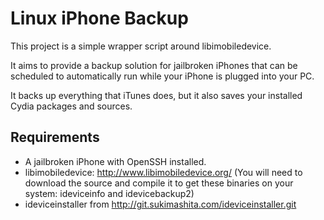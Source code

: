 Linux iPhone Backup
===================

This project is a simple wrapper script around libimobiledevice.

It aims to provide a backup solution for jailbroken iPhones that can be scheduled to automatically
run while your iPhone is plugged into your PC.

It backs up everything that iTunes does, but it also saves your installed Cydia packages and sources.


Requirements
------------

* A jailbroken iPhone with OpenSSH installed.
* libimobiledevice: http://www.libimobiledevice.org/
  (You will need to download the source and compile it to get these binaries on your system: ideviceinfo and idevicebackup2)
* ideviceinstaller from http://git.sukimashita.com/ideviceinstaller.git

